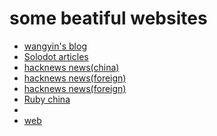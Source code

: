 


<h1>some beatiful websites</h1>
<ul class="posts">
	<li><a href="http://www.yinwang.org/">wangyin's blog</a></li>
	<li><a href="http://www.solidot.org/">Solodot articles</a></li>
	<li><a href="http://news.dbanotes.net/">hacknews news(china)</a></li>
	<li><a href="https://news.ycombinator.com/">hacknews news(foreign)</a></li>
	<li><a href="http://www.ituring.com.cn/">hacknews news(foreign)</a></li>
	<li><a href="https://ruby-china.org/">Ruby china</a></li>
	<li><a href = "http://weekly.manong.io/issues/"></a></li>
	<li><a href = "./programm-resources/web-study.html">web</a></li>
</ul>
